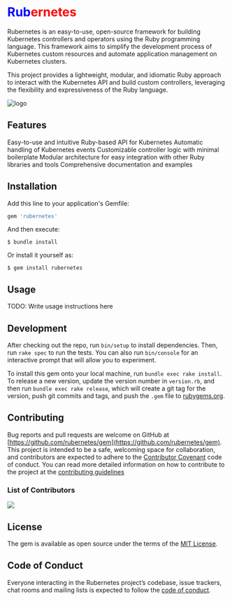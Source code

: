 # <span style="color:blue">Rub</span><span style="color:red">ernetes</span>
Rubernetes is an easy-to-use, open-source framework for building Kubernetes controllers and operators using the Ruby programming language. This framework aims to simplify the development process of Kubernetes custom resources and automate application management on Kubernetes clusters.

This project provides a lightweight, modular, and idiomatic Ruby approach to interact with the Kubernetes API and build custom controllers, leveraging the flexibility and expressiveness of the Ruby language.

![logo](./assets/logo.gif)

## Features

Easy-to-use and intuitive Ruby-based API for Kubernetes
Automatic handling of Kubernetes events
Customizable controller logic with minimal boilerplate
Modular architecture for easy integration with other Ruby libraries and tools
Comprehensive documentation and examples


## Installation

Add this line to your application's Gemfile:

```ruby
gem 'rubernetes'
```

And then execute:

    $ bundle install

Or install it yourself as:

    $ gem install rubernetes

## Usage

TODO: Write usage instructions here

## Development

After checking out the repo, run `bin/setup` to install dependencies. Then, run `rake spec` to run the tests. You can also run `bin/console` for an interactive prompt that will allow you to experiment.

To install this gem onto your local machine, run `bundle exec rake install`. To release a new version, update the version number in `version.rb`, and then run `bundle exec rake release`, which will create a git tag for the version, push git commits and tags, and push the `.gem` file to [rubygems.org](https://rubygems.org).

## Contributing

Bug reports and pull requests are welcome on GitHub at [https://github.com/rubernetes/gem](https://github.com/rubernetes/gem). This project is intended to be a safe, welcoming space for collaboration, and contributors are expected to adhere to the [Contributor Covenant](https://github.com/rubernetes/gem/blob/master/CODE_OF_CONDUCT.md) code of conduct.
You can read more detailed information on how to contribute to the project at the [contributing guidelines](https://github.com/rubernetes/gem/blob/master/CONTRIBUTING.md)

### List of Contributors

[![](https://contrib.rocks/image?repo=rubernetes/gem)](https://github.com/rubernetes/gem/graphs/contributors)

## License

The gem is available as open source under the terms of the [MIT License](https://opensource.org/licenses/MIT).

## Code of Conduct

Everyone interacting in the Rubernetes project’s codebase, issue trackers, chat rooms and mailing lists is expected to follow the [code of conduct](https://github.com/rubernetes/gem/blob/master/CODE_OF_CONDUCT.md).
